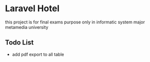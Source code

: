 # Laravel Hotel

this project is for final exams purpose only in informatic system major metamedia university 


## Todo List
- add pdf export to all table